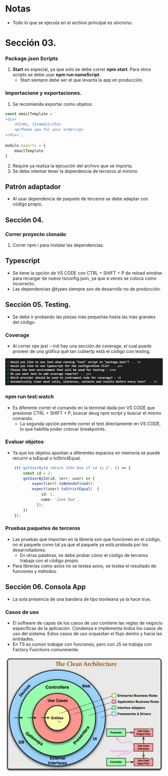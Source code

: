 # Notas
- Todo lo que se ejecuta en el archivo principal es síncrono.

# Sección 03.
### Package.json Scripts
1. **Start** es especial, ya que solo se debe correr **npm start**. Para otros scripts se debe usar **npm run nameScript**.
    - Start siempre debe ser el que levanta la app en producción.

### Importacione y exportaciones.
1. Se recomienda exportar como objetos.

``` js
const emailTemplate = `
<div>
    <h1>Hi, {{name}}</h1>
    <p>Thank you for your order</p>
</div>`;

module.exports = {
    emailTemplate
}
```

2. Require ya realiza la ejecución del archivo que se importa.
3. Se debe intentar tener la dependencia de terceros al mínimo.

## Patrón adaptador
- Al usar dependencia de paquete de terceros se debe adaptar con código propio.

## Sección 04.
### Correr proyecto clonado
1. Correr npm i para instalar las dependencias.

## Typescript
- Se tiene la opción de VS CODE con CTRL + SHIFT + P de reload window para recargar de nuevo tsconfig.json, ya que a veces se coloca como incorrecto.
- Las dependencias @types siempre son de desarrollo no de producción.

## Sección 05. Testing.
- Se debe ir probando las piezas más pequeñas hasta las más grandes del código.
### Coverage
- Al correr npx jest --init hay una sección de coverage, el cual puede proveer de una gráfica qué tan cubiertp está el código con testing.

<img src='Imagenes\05-ConfigTestingConsola.png'></img>

### npm run test:watch
- Es diferente correr el comando en la terminal dada por VS CODE que presionar CTRL + SHIFT + P, buscar deug npm script y buscar el mismo comando.
    - La segunda opción permite correr el test directamente en VS CODE, lo que habilita poder colocar breakpoints.

### Evaluar objetos
- Ya que los objetos apuntan a diferentes espacios en memoria se puede recurrir a toEqual o toStrictEqual.

``` ts
    it('getUserById return John Doe if id is 2', () => {
        const id = 2;
        getUserById(id, (err, user) => {
            expect(err).toBeUndefined();
            expect(user).toStrictEqual(  {
                id: 2,
                name: 'Jane Doe',
              });
        })
    });
```

### Pruebas paquetes de terceros
- Las pruebas que importan en la librería son que funcionen en el código, no el paquete como tal ya que el paquete ya está probada por los desarrolladores.
    - En otras palabras, se debe probar cómo el código de terceros trabaja con el código propio.
- Para librerías como axios no se testea axios, se testea el resultado de funciones y métodos.

## Sección 06. Consola App
- La sola presencia de una bandera de tipo booleana ya la hace true.

### Casos de uso
- El software de capas de los casos de uso contiene las reglas de negocio específicas de la aplicación. Condensa e implementa todos los casos de uso del sistema. Estos casos de uso orquestan el flujo dentro y hacia las entidades.
- En TS es común trabajar con funciones, pero con JS se trabaja con Factory Functions comunmente.

<img src='Imagenes\06.CleanArq.png'></img>